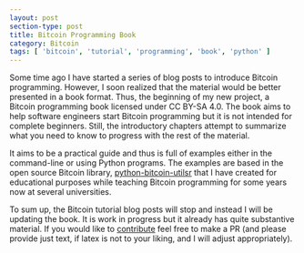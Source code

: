 ```yaml
---
layout: post
section-type: post
title: Bitcoin Programming Book
category: Bitcoin
tags: [ 'bitcoin', 'tutorial', 'programming', 'book', 'python' ]
---
```


Some time ago I have started a series of blog posts to introduce Bitcoin programming. However, I soon realized that the material would be better presented in a book format. Thus, the beginning of my new project, a Bitcoin programming book licensed under CC BY-SA 4.0. The book aims to help software engineers start Bitcoin programming but it is not intended for complete beginners. Still, the introductory chapters attempt to summarize what you need to know to progress with the rest of the material.

It aims to be a practical guide and thus is full of examples either in the command-line or using Python programs. The examples are based in the open source Bitcoin library, [python-bitcoin-utilsr](https://github.com/karask/python-bitcoin-utils) that I have created for educational purposes while teaching Bitcoin programming for some years now at several universities.

To sum up, the Bitcoin tutorial blog posts will stop and instead I will be updating the book. It is work in progress but it already has quite substantive material. If you would like to [contribute](https://github.com/karask/bitcoin-textbook) feel free to make a PR (and please provide just text, if latex is not to your liking, and I will adjust appropriately).

